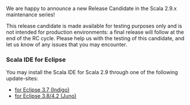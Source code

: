 We are happy to announce a new Release Candidate in the Scala 2.9.x maintenance series!

This release candidate is made available for testing purposes only and is not intended for production environments: a final release will follow at the end of the RC cycle.
Please help us with the testing of this candidate, and let us know of any issues that you may encounter.

### Scala IDE for Eclipse

You may install the Scala IDE for Scala 2.9 through one of the following update-sites:

* [for Eclipse 3.7 (Indigo)](http://download.scala-ide.org/sdk/next/e37/scala29/dev/site/)
* [for Eclipse 3.8/4.2 (Juno)](http://download.scala-ide.org/sdk/next/e38/scala29/dev/site/)